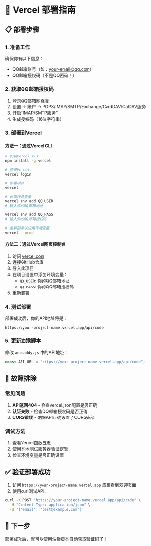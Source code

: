 # 🚀 Vercel 部署指南

## 📋 部署步骤

### 1. 准备工作
确保你有以下信息：
- QQ邮箱账号（如：your-email@qq.com）
- QQ邮箱授权码（不是QQ密码！）

### 2. 获取QQ邮箱授权码
1. 登录QQ邮箱网页版
2. 设置 → 账户 → POP3/IMAP/SMTP/Exchange/CardDAV/CalDAV服务
3. 开启"IMAP/SMTP服务"
4. 生成授权码（16位字符串）

### 3. 部署到Vercel

#### 方法一：通过Vercel CLI
```bash
# 安装Vercel CLI
npm install -g vercel

# 登录Vercel
vercel login

# 部署项目
vercel

# 设置环境变量
vercel env add QQ_USER
# 输入你的QQ邮箱地址

vercel env add QQ_PASS  
# 输入你的QQ邮箱授权码

# 重新部署以应用环境变量
vercel --prod
```

#### 方法二：通过Vercel网页控制台
1. 访问 [vercel.com](https://vercel.com)
2. 连接GitHub仓库
3. 导入此项目
4. 在项目设置中添加环境变量：
   - `QQ_USER`: 你的QQ邮箱地址
   - `QQ_PASS`: 你的QQ邮箱授权码
5. 重新部署

### 4. 测试部署
部署成功后，你的API地址将是：
```
https://your-project-name.vercel.app/api/code
```

### 5. 更新油猴脚本
修改 `anonaddy.js` 中的API地址：
```javascript
const API_URL = "https://your-project-name.vercel.app/api/code";
```

## 🔧 故障排除

### 常见问题
1. **API返回404** - 检查vercel.json配置是否正确
2. **认证失败** - 检查QQ邮箱授权码是否正确
3. **CORS错误** - 确保API正确设置了CORS头部

### 调试方法
1. 查看Vercel函数日志
2. 使用本地测试服务器验证逻辑
3. 检查环境变量是否正确设置

## ✅ 验证部署成功
1. 访问 `https://your-project-name.vercel.app` 应该看到欢迎页面
2. 使用curl测试API：
```bash
curl -X POST "https://your-project-name.vercel.app/api/code" \
  -H "Content-Type: application/json" \
  -d '{"email": "test@example.com"}'
```

## 🎯 下一步
部署成功后，就可以使用油猴脚本自动获取验证码了！
